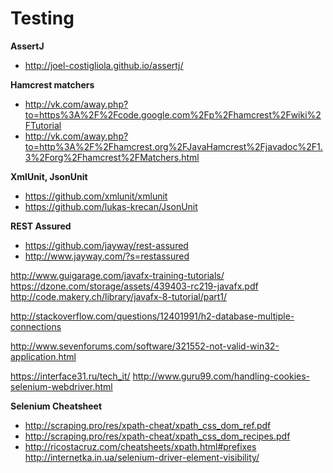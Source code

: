 # Testing

**AssertJ**  
* http://joel-costigliola.github.io/assertj/

**Hamcrest matchers**    
* http://vk.com/away.php?to=https%3A%2F%2Fcode.google.com%2Fp%2Fhamcrest%2Fwiki%2FTutorial  
* http://vk.com/away.php?to=http%3A%2F%2Fhamcrest.org%2FJavaHamcrest%2Fjavadoc%2F1.3%2Forg%2Fhamcrest%2FMatchers.html  

**XmlUnit, JsonUnit**    
* https://github.com/xmlunit/xmlunit  
* https://github.com/lukas-krecan/JsonUnit  

**REST Assured**  
* https://github.com/jayway/rest-assured  
* http://www.jayway.com/?s=restassured  


http://www.guigarage.com/javafx-training-tutorials/
https://dzone.com/storage/assets/439403-rc219-javafx.pdf
http://code.makery.ch/library/javafx-8-tutorial/part1/


http://stackoverflow.com/questions/12401991/h2-database-multiple-connections

http://www.sevenforums.com/software/321552-not-valid-win32-application.html

https://interface31.ru/tech_it/
http://www.guru99.com/handling-cookies-selenium-webdriver.html

**Selenium Cheatsheet**  
* http://scraping.pro/res/xpath-cheat/xpath_css_dom_ref.pdf
* http://scraping.pro/res/xpath-cheat/xpath_css_dom_recipes.pdf
* http://ricostacruz.com/cheatsheets/xpath.html#prefixes
http://internetka.in.ua/selenium-driver-element-visibility/
